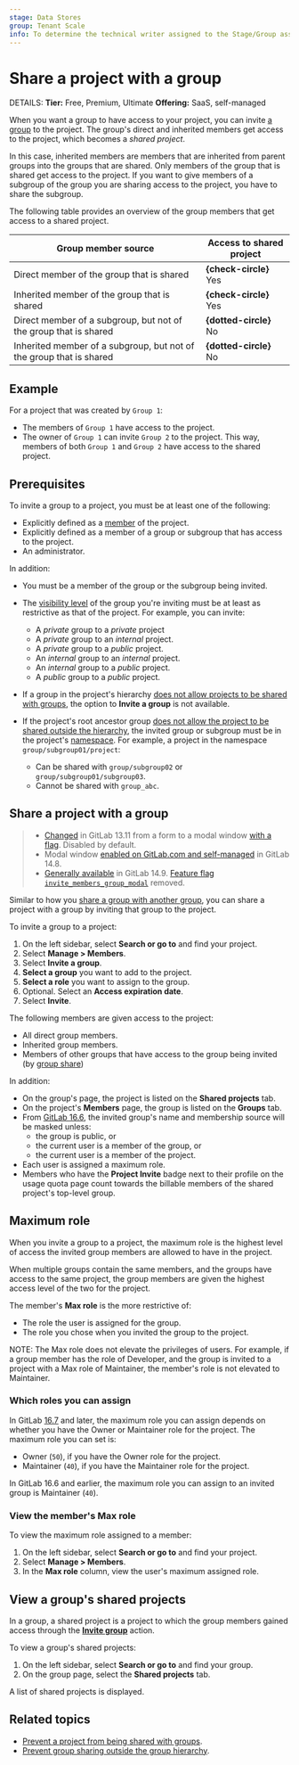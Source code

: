```yaml
---
stage: Data Stores
group: Tenant Scale
info: To determine the technical writer assigned to the Stage/Group associated with this page, see https://handbook.gitlab.com/handbook/product/ux/technical-writing/#assignments
---
```


# Share a project with a group

DETAILS:
**Tier:** Free, Premium, Ultimate
**Offering:** SaaS, self-managed

When you want a group to have access to your project,
you can invite [a group](../../group/index.md) to the project.
The group's direct and inherited members get access to the project, which becomes a *shared project*.

In this case, inherited members are members that are inherited from parent groups into the groups that are shared.
Only members of the group that is shared get access to the project.
If you want to give members of a subgroup of the group you are sharing access to the project, you have to share the subgroup.

The following table provides an overview of the group members that get access to a shared project.

| Group member source                                              | Access to shared project          |
|------------------------------------------------------------------|------------------------|
| Direct member of the group that is shared                        | **{check-circle}** Yes |
| Inherited member of the group that is shared                        | **{check-circle}** Yes |
| Direct member of a subgroup, but not of the group that is shared | **{dotted-circle}** No |
| Inherited member of a subgroup, but not of the group that is shared | **{dotted-circle}** No |

## Example

For a project that was created by `Group 1`:

- The members of `Group 1` have access to the project.
- The owner of `Group 1` can invite `Group 2` to the project.
  This way, members of both `Group 1` and `Group 2` have access to the shared project.

## Prerequisites

To invite a group to a project, you must be at least one of the following:

- Explicitly defined as a [member](index.md) of the project.
- Explicitly defined as a member of a group or subgroup that has access to the project.
- An administrator.

In addition:

- You must be a member of the group or the subgroup being invited.

- The [visibility level](../../public_access.md) of the group you're inviting
  must be at least as restrictive as that of the project. For example, you can invite:
  - A _private_ group to a _private_ project
  - A _private_ group to an _internal_ project.
  - A _private_ group to a _public_ project.
  - An _internal_ group to an _internal_ project.
  - An _internal_ group to a _public_ project.
  - A _public_ group to a _public_ project.

- If a group in the project's hierarchy [does not allow projects to be shared with groups](../../group/access_and_permissions.md#prevent-a-project-from-being-shared-with-groups), the option to **Invite a group** is not available.
- If the project's root ancestor group [does not allow the project to be shared outside the hierarchy](../../group/access_and_permissions.md#prevent-group-sharing-outside-the-group-hierarchy), the invited group or subgroup must be in the project's [namespace](../../namespace/index.md).
  For example, a project in the namespace `group/subgroup01/project`:
  - Can be shared with `group/subgroup02` or `group/subgroup01/subgroup03`.
  - Cannot be shared with `group_abc`.

## Share a project with a group

> - [Changed](https://gitlab.com/gitlab-org/gitlab/-/issues/247208) in GitLab 13.11 from a form to a modal window [with a flag](../../feature_flags.md). Disabled by default.
> - Modal window [enabled on GitLab.com and self-managed](https://gitlab.com/gitlab-org/gitlab/-/issues/247208) in GitLab 14.8.
> - [Generally available](https://gitlab.com/gitlab-org/gitlab/-/issues/352526) in GitLab 14.9. [Feature flag `invite_members_group_modal`](https://gitlab.com/gitlab-org/gitlab/-/issues/352526) removed.

Similar to how you [share a group with another group](../../group/manage.md#share-a-group-with-another-group),
you can share a project with a group by inviting that group to the project.

To invite a group to a project:

1. On the left sidebar, select **Search or go to** and find your project.
1. Select **Manage > Members**.
1. Select **Invite a group**.
1. **Select a group** you want to add to the project.
1. **Select a role** you want to assign to the group.
1. Optional. Select an **Access expiration date**.
1. Select **Invite**.

The following members are given access to the project:

- All direct group members.
- Inherited group members.
- Members of other groups that have access to the group being invited (by [group share](../../group/manage.md#share-a-group-with-another-group))

In addition:

- On the group's page, the project is listed on the **Shared projects** tab.
- On the project's **Members** page, the group is listed on the **Groups** tab.
- From [GitLab 16.6](https://gitlab.com/gitlab-org/gitlab/-/merge_requests/134623),
  the invited group's name and membership source will be masked unless:
  - the group is public, or
  - the current user is a member of the group, or
  - the current user is a member of the project.
- Each user is assigned a maximum role.
- Members who have the **Project Invite** badge next to their profile on the usage quota page count towards the billable members of the shared project's top-level group.

## Maximum role

When you invite a group to a project, the maximum role is the highest level of access the invited group members are allowed to have in the project.

When multiple groups contain the same members, and the groups
have access to the same project, the group members are
given the highest access level of the two for the project.

The member's **Max role** is the more restrictive of:

- The role the user is assigned for the group.
- The role you chose when you invited the group to the project.

NOTE:
The Max role does not elevate the privileges of users.
For example, if a group member has the role of Developer, and the group is invited to a project with a Max role of Maintainer, the member's role is not elevated to Maintainer.

### Which roles you can assign

In GitLab [16.7](https://gitlab.com/gitlab-org/gitlab/-/issues/233408) and later, the maximum role you can assign depends on whether you have the Owner or Maintainer role for the project. The maximum role you can set is:

- Owner (`50`), if you have the Owner role for the project.
- Maintainer (`40`), if you have the Maintainer role for the project.

In GitLab 16.6 and earlier, the maximum role you can assign to an invited group is Maintainer (`40`).

### View the member's Max role

To view the maximum role assigned to a member:

1. On the left sidebar, select **Search or go to** and find your project.
1. Select **Manage > Members**.
1. In the **Max role** column, view the user's maximum assigned role.

## View a group's shared projects

In a group, a shared project is a project to which the group members gained access through the [**Invite group**](#share-a-project-with-a-group) action.

To view a group's shared projects:

1. On the left sidebar, select **Search or go to** and find your group.
1. On the group page, select the **Shared projects** tab.

A list of shared projects is displayed.

## Related topics

- [Prevent a project from being shared with groups](../../group/access_and_permissions.md#prevent-a-project-from-being-shared-with-groups).
- [Prevent group sharing outside the group hierarchy](../../group/access_and_permissions.md#prevent-group-sharing-outside-the-group-hierarchy).
